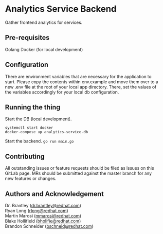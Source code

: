 Analytics Service Backend
========================
Gather frontend analytics for services.

Pre-requisites
--------------
Golang
Docker (for local development)

Configuration
-------------
There are environment variables that are necessary for the application to start.
Please copy the contents within env.example and move them over to a new .env file
at the root of your local app directory. There, set the values of the variables
accordingly for your local db configuration.

Running the thing
-----------------
Start the DB (local development).
```
systemctl start docker
docker-compose up analytics-service-db
```

Start the backend.
`go run main.go`

Contributing
--------------------
All outstanding issues or feature requests should be filed as Issues on this GitLab
page. MRs should be submitted against the master branch for any new features or changes.

Authors and Acknowledgement
-----------------------------
Dr. Brantley (dr.brantley@redhat.com)  
Ryan Long (rlong@redhat.com)  
Martin Marosi (mmarosi@redhat.com)  
Blake Hollifield (bholifie@redhat.com)  
Brandon Schneider (bschneid@redhat.com)

